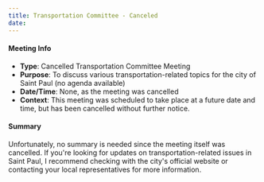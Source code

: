 ```yaml
---
title: Transportation Committee - Canceled
date: 
---
```

#### Meeting Info
* **Type**: Cancelled Transportation Committee Meeting
* **Purpose**: To discuss various transportation-related topics for the city of Saint Paul (no agenda available)
* **Date/Time**: None, as the meeting was cancelled
* **Context**: This meeting was scheduled to take place at a future date and time, but has been cancelled without further notice.

#### Summary
Unfortunately, no summary is needed since the meeting itself was cancelled. If you're looking for updates on transportation-related issues in Saint Paul, I recommend checking with the city's official website or contacting your local representatives for more information.

